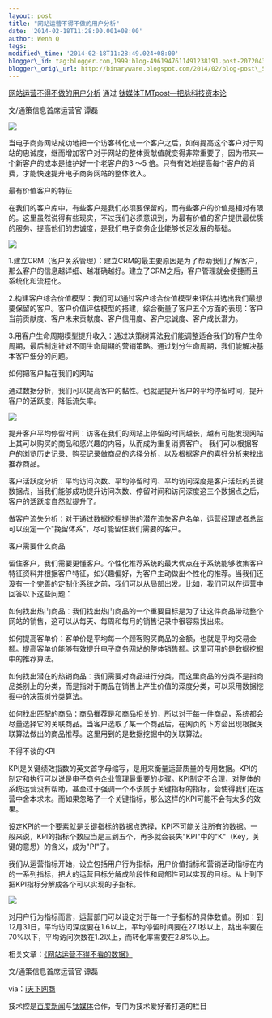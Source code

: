 ```yaml
--- 
layout: post 
title: "网站运营不得不做的用户分析" 
date: '2014-02-18T11:28:00.001+08:00' 
author: Wenh Q
tags:
modified\_time: '2014-02-18T11:28:49.024+08:00' 
blogger\_id: tag:blogger.com,1999:blog-4961947611491238191.post-2072043064723967635
blogger\_orig\_url: http://binaryware.blogspot.com/2014/02/blog-post\_5644.html
---
```

[网站运营不得不做的用户分析](http://www.tmtpost.com/93754.html) 通过
[钛媒体TMTpost—把脉科技资本论](http://www.tmtpost.com/)





文/通策信息首席运营官 谭磊





![](https://images-blogger-opensocial.googleusercontent.com/gadgets/proxy?url=http%3A%2F%2Fwww.tmtpost.com%2Fwp-content%2Fuploads%2F2014%2F02%2F13926879480.jpg&container=blogger&gadget=a&rewriteMime=image%2F*)



当电子商务网站成功地把一个访客转化成一个客户之后，如何提高这个客户对于网站的忠诚度，继而增加客户对于网站的整体贡献值就变得非常重要了，因为带来一个新客户的成本是维护好一个老客户的3
～5
倍。只有有效地提高每个客户的消费，才能快速提升电子商务网站的整体收入。



最有价值客户的特征



在我们的客户库中，有些客户是我们必须要保留的，而有些客户的价值是相对有限的。这里虽然说得有些现实，不过我们必须意识到，为最有价值的客户提供最优质的服务、提高他们的忠诚度，是我们电子商务企业能够长足发展的基础。





![](https://images-blogger-opensocial.googleusercontent.com/gadgets/proxy?url=http%3A%2F%2Fwww.tmtpost.com%2Fwp-content%2Fuploads%2F2014%2F02%2F139268806263-560x395.png&container=blogger&gadget=a&rewriteMime=image%2F*)



1.建立CRM（客户关系管理）：建立CRM的最主要原因是为了帮助我们了解客户，那么客户的信息越详细、越准确越好。建立了CRM之后，客户管理就会便捷而且系统化和流程化。



2.构建客户综合价值模型：我们可以通过客户综合价值模型来评估并选出我们最想要保留的客户。客户价值评估模型的搭建，综合衡量了客户五个方面的表现：客户当前贡献度、客户未来贡献度、客户信用度、客户忠诚度、客户成长潜力。



3.用客户生命周期模型提升收入：通过决策树算法我们能调整适合我们的客户生命周期，最后制定针对不同生命周期的营销策略。通过划分生命周期，我们能解决基本客户细分的问题。



如何把客户黏在我们的网站



通过数据分析，我们可以提高客户的黏性。也就是提升客户的平均停留时间，提升客户的活跃度，降低流失率。





![](https://images-blogger-opensocial.googleusercontent.com/gadgets/proxy?url=http%3A%2F%2Fwww.tmtpost.com%2Fwp-content%2Fuploads%2F2014%2F02%2F139268810666-560x386.png&container=blogger&gadget=a&rewriteMime=image%2F*)



提升客户平均停留时间：访客在我们的网站上停留的时间越长，越有可能发现网站上其可以购买的商品和感兴趣的内容，从而成为重复消费客户。
我们可以根据客户的浏览历史记录、购买记录做商品的选择分析，以及根据客户的喜好分析来找出推荐商品。



客户活跃度分析：平均访问次数、平均停留时间、平均访问深度是客户活跃的关键数据点，当我们能够成功提升访问次数、停留时间和访问深度这三个数据点之后，客户的活跃度自然就提升了。



做客户流失分析：对于通过数据挖掘提供的潜在流失客户名单，运营经理或者总监可以设定一个"挽留体系"，尽可能留住我们需要的客户。



客户需要什么商品



留住客户，我们需要更懂客户。个性化推荐系统的最大优点在于系统能够收集客户特征资料并根据客户特征，如兴趣偏好，为客户主动做出个性化的推荐。当我们还没有一个完善的定制化系统之前，我们可以从局部出发。比如，我们可以在运营中回答以下这些问题：



如何找出热门商品：我们找出热门商品的一个重要目标是为了让这件商品带动整个网站的销售，这可以从每天、每周和每月的销售记录中很容易找出来。



如何提高客单价：客单价是平均每一个顾客购买商品的金额，也就是平均交易金额。提高客单价能够有效提升电子商务网站的整体销售额。这里可用的是数据挖掘中的推荐算法。



如何找出潜在的热销商品：我们需要对商品进行分类，而这里商品的分类不是指商品类别上的分类，而是指对于商品在销售上产生价值的深度分类，可以采用数据挖掘中的决策树分类算法。



如何找出匹配的商品：商品推荐是和商品相关的，所以对于每一件商品，系统都会尽量选择它的关联商品。当客户选取了某一个商品后，在网页的下方会出现根据关联算法做出的商品推荐。这里用到的是数据挖掘中的关联算法。



不得不谈的KPI



KPI是关键绩效指数的英文首字母缩写，是用来衡量运营质量的专用数据。KPI的制定和执行可以说是电子商务企业管理最重要的步骤。KPI制定不合理，对整体的系统运营没有帮助，甚至过于强调一个不该属于关键指标的指标，会使得我们在运营中舍本求末。而如果忽略了一个关键指标，那么这样的KPI可能不会有太多的效果。



设定KPI的一个要素就是关键指标的数据点选择，KPI不可能关注所有的数据。一般来说，KPI的指标个数应当是三到五个，再多就会丧失"KPI"中的"K"（Key，关键的意思）的含义，成为"PI"了。



我们从运营指标开始，设立包括用户行为指标，用户价值指标和营销活动指标在内的一系列指标，把大的运营目标分解成阶段性和局部性可以实现的目标。从上到下把KPI指标分解成各个可以实现的子指标。





![](https://images-blogger-opensocial.googleusercontent.com/gadgets/proxy?url=http%3A%2F%2Fwww.tmtpost.com%2Fwp-content%2Fuploads%2F2014%2F02%2F139268817094.png&container=blogger&gadget=a&rewriteMime=image%2F*)



对用户行为指标而言，运营部门可以设定对于每一个子指标的具体数值。例如：到12月31日，平均访问深度要在1.6以上，平均停留时间要在27.1秒以上，跳出率要在70%以下，平均访问次数在1.2以上，而转化率需要在2.8%以上。







相关文章：[《网站运营不得不看的数据》](http://www.tmtpost.com/93362.html)







文/通策信息首席运营官 谭磊



via：[i天下网商](http://www.iwshang.com/Post/Default/Index/pid/33689.html)



技术控是[百度新闻](http://news.baidu.com/)与[钛媒体](http://www.tmtpost.com/)合作，专门为技术爱好者打造的栏目
